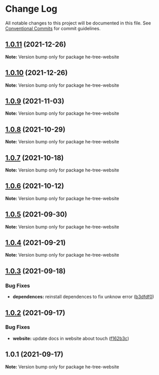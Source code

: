 # Change Log

All notable changes to this project will be documented in this file.
See [Conventional Commits](https://conventionalcommits.org) for commit guidelines.

## [1.0.11](https://github.com/phphe/he-tree/compare/he-tree-website@1.0.10...he-tree-website@1.0.11) (2021-12-26)

**Note:** Version bump only for package he-tree-website





## [1.0.10](https://github.com/phphe/he-tree/compare/he-tree-website@1.0.9...he-tree-website@1.0.10) (2021-12-26)

**Note:** Version bump only for package he-tree-website





## [1.0.9](https://github.com/phphe/he-tree/compare/he-tree-website@1.0.8...he-tree-website@1.0.9) (2021-11-03)

**Note:** Version bump only for package he-tree-website





## [1.0.8](https://github.com/phphe/he-tree/compare/he-tree-website@1.0.7...he-tree-website@1.0.8) (2021-10-29)

**Note:** Version bump only for package he-tree-website





## [1.0.7](https://github.com/phphe/he-tree/compare/he-tree-website@1.0.6...he-tree-website@1.0.7) (2021-10-18)

**Note:** Version bump only for package he-tree-website





## [1.0.6](https://github.com/phphe/he-tree/compare/he-tree-website@1.0.5...he-tree-website@1.0.6) (2021-10-12)

**Note:** Version bump only for package he-tree-website





## [1.0.5](https://github.com/phphe/he-tree/compare/he-tree-website@1.0.4...he-tree-website@1.0.5) (2021-09-30)

**Note:** Version bump only for package he-tree-website





## [1.0.4](https://github.com/phphe/he-tree/compare/he-tree-website@1.0.3...he-tree-website@1.0.4) (2021-09-21)

**Note:** Version bump only for package he-tree-website





## [1.0.3](https://github.com/phphe/he-tree/compare/he-tree-website@1.0.2...he-tree-website@1.0.3) (2021-09-18)


### Bug Fixes

* **dependences:** reinstall dependences to fix unknow error ([b3dfdf0](https://github.com/phphe/he-tree/commit/b3dfdf0abe4a1a8efc203811280d3af1fac7e387))





## [1.0.2](https://github.com/phphe/he-tree/compare/he-tree-website@1.0.1...he-tree-website@1.0.2) (2021-09-17)


### Bug Fixes

* **website:** update docs in website about touch ([f162b3c](https://github.com/phphe/he-tree/commit/f162b3c63af4c7455db0b191109acb2d56135a53))





## 1.0.1 (2021-09-17)

**Note:** Version bump only for package he-tree-website
